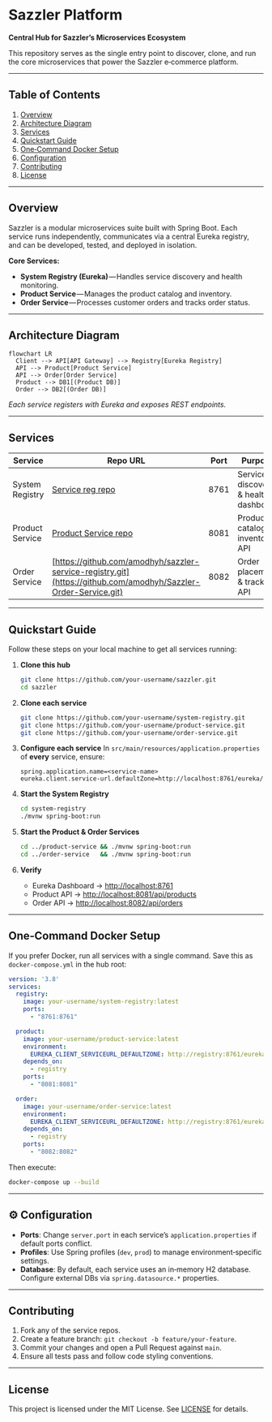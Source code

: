 # Sazzler Platform

**Central Hub for Sazzler’s Microservices Ecosystem**

This repository serves as the single entry point to discover, clone, and run the core microservices that power the Sazzler e‑commerce platform.

---

##  Table of Contents

1. [Overview](#overview)
2. [Architecture Diagram](#architecture-diagram)
3. [Services](#services)
4. [Quickstart Guide](#quickstart-guide)
5. [One‑Command Docker Setup](#one-command-docker-setup)
6. [Configuration](#configuration)
7. [Contributing](#contributing)
8. [License](#license)

---

##  Overview

Sazzler is a modular microservices suite built with Spring Boot. Each service runs independently, communicates via a central Eureka registry, and can be developed, tested, and deployed in isolation.

**Core Services:**

* **System Registry (Eureka)** — Handles service discovery and health monitoring.
* **Product Service** — Manages the product catalog and inventory.
* **Order Service** — Processes customer orders and tracks order status.

---

##  Architecture Diagram

```mermaid
flowchart LR
  Client --> API[API Gateway] --> Registry[Eureka Registry]
  API --> Product[Product Service]
  API --> Order[Order Service]
  Product --> DB1[(Product DB)]
  Order --> DB2[(Order DB)]
```

*Each service registers with Eureka and exposes REST endpoints.*

---

##  Services

| Service         | Repo URL                                                                                             | Port | Purpose                              |
| --------------- | ---------------------------------------------------------------------------------------------------- | ---- | ------------------------------------ |
| System Registry | [Service reg repo](https://github.com/amodhyh/sazzler-service-registry.git) | 8761 | Service discovery & health dashboard |
| Product Service | [Product Service repo](https://github.com/your-username/product-service) | 8081 | Product catalog & inventory API      |
| Order Service   | [https://github.com/amodhyh/sazzler-service-registry.git](https://github.com/amodhyh/Sazzler-Order-Service.git)     | 8082 | Order placement & tracking API       |

---

##  Quickstart Guide

Follow these steps on your local machine to get all services running:

1. **Clone this hub**

   ```bash
   git clone https://github.com/your-username/sazzler.git
   cd sazzler
   ```
2. **Clone each service**

   ```bash
   git clone https://github.com/your-username/system-registry.git
   git clone https://github.com/your-username/product-service.git
   git clone https://github.com/your-username/order-service.git
   ```
3. **Configure each service**
   In `src/main/resources/application.properties` of **every** service, ensure:

   ```properties
   spring.application.name=<service-name>
   eureka.client.service-url.defaultZone=http://localhost:8761/eureka/
   ```
4. **Start the System Registry**

   ```bash
   cd system-registry
   ./mvnw spring-boot:run
   ```
5. **Start the Product & Order Services**

   ```bash
   cd ../product-service && ./mvnw spring-boot:run
   cd ../order-service   && ./mvnw spring-boot:run
   ```
6. **Verify**

   * Eureka Dashboard → [http://localhost:8761](http://localhost:8761)
   * Product API      → [http://localhost:8081/api/products](http://localhost:8081/api/products)
   * Order API        → [http://localhost:8082/api/orders](http://localhost:8082/api/orders)

---

##  One‑Command Docker Setup

If you prefer Docker, run all services with a single command. Save this as `docker-compose.yml` in the hub root:

```yaml
version: '3.8'
services:
  registry:
    image: your-username/system-registry:latest
    ports:
      - "8761:8761"

  product:
    image: your-username/product-service:latest
    environment:
      EUREKA_CLIENT_SERVICEURL_DEFAULTZONE: http://registry:8761/eureka/
    depends_on:
      - registry
    ports:
      - "8081:8081"

  order:
    image: your-username/order-service:latest
    environment:
      EUREKA_CLIENT_SERVICEURL_DEFAULTZONE: http://registry:8761/eureka/
    depends_on:
      - registry
    ports:
      - "8082:8082"
```

Then execute:

```bash
docker-compose up --build
```

---

## ⚙ Configuration

* **Ports**: Change `server.port` in each service’s `application.properties` if default ports conflict.
* **Profiles**: Use Spring profiles (`dev`, `prod`) to manage environment‑specific settings.
* **Database**: By default, each service uses an in‑memory H2 database. Configure external DBs via `spring.datasource.*` properties.

---

##  Contributing

1. Fork any of the service repos.
2. Create a feature branch: `git checkout -b feature/your-feature`.
3. Commit your changes and open a Pull Request against `main`.
4. Ensure all tests pass and follow code styling conventions.

---

##  License

This project is licensed under the MIT License. See [LICENSE](LICENSE) for details.
